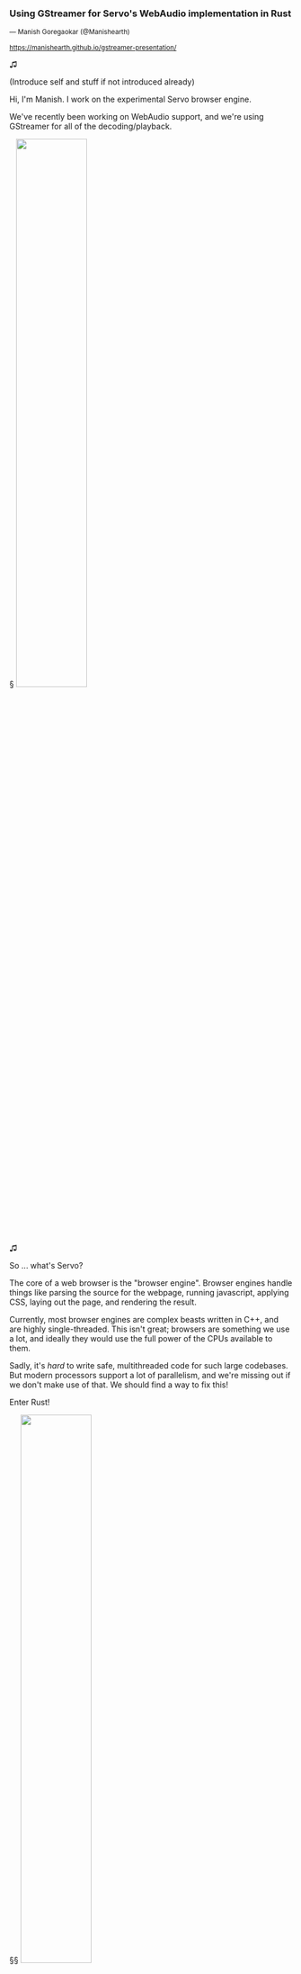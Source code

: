 <!--

(3m) Introduce Servo and Rust
(3m) Overview of webaudio API, performance requirements
(3m) servo-media abstraction boundaries:

    (1m) abstraction boundary between servo-media and DOM
    (1m) abstraction boundary between gstreamer and servo-media
    (1m) Process isolation discussion

(6m) Overview of using gstreamer-rs from servo-media

    (1m) Choice of gstreamer-rs, previous attempt with gecko-media
    (2m) file decoding
    (1m) AppSrc vs BaseSrc
    (2m) AppSrc sink design, event loop backpressure mechanism

(4-5m) servo-media design overview

    (1m) Basic primitives: Blocks, Chunks, Ticks
    (1m) Node abstraction
    (1m) Graph abstraction, petgraph
    (1m) AudioParams

(2m) Using servo-media from Rust code
(2m) Status and future plans
-->


### Using GStreamer for Servo's WebAudio implementation in Rust

<small> &mdash; Manish Goregaokar (@Manishearth)</small>


<small>https://manishearth.github.io/gstreamer-presentation/</small>

♫

(Introduce self and stuff if not introduced already)

Hi, I'm Manish. I work on the experimental Servo browser engine.

We've recently been working on WebAudio support, and we're using GStreamer for all of the decoding/playback.

§
<img src="img/servo-transparent.png" width="50%" class="blend"></img>

♫

So ... what's Servo?

The core of a web browser is the "browser engine". Browser engines handle things like parsing the source for the webpage, running javascript, applying CSS, laying out the page, and rendering the result.

Currently, most browser engines are complex beasts written in C++, and are highly single-threaded. This isn't great; browsers are something we use a lot, and ideally they would use the full power of the CPUs available to them.

Sadly, it's _hard_ to write safe, multithreaded code for such large codebases. But modern processors support a lot of parallelism, and we're missing out if we don't make use of that. We should find a way to fix this!


Enter Rust!

§§
<img src="img/rust-logo-blk.svg" width="50%" class=blend></img>


♫

Rust is a relatively new systems programming language incubated at Mozilla. Its goals are speed, safety, and fearless concurrency.

One of its main selling points is that it makes it possible to easily write safe systems code, with or without parallelism. This makes it ideal for improving the state of browser development; and this was indeed one of the reasons Mozilla incubated it in the first place!

§§
<img src="img/servo-transparent.png" width="50%" class="blend"></img>

♫ 

So Servo's an experimental browser engine written primarily in Rust, which uses parallelism wherever it can.

It's a testing ground for new ideas, and a place from where we can eventually upstream code into Firefox. We're also hoping to get it to users as part of Firefox Reality, so we need to support things common in WebVR environments -- like audio!


⏰=1m

§

### Webaudio

 - Audio playback, decoding, processing, and synthesis from Javascript
 - Supported by Firefox, Chrome, Edge, Safari, and many other browsers.
 - Modular routing based model for processing audio
 - Primarily for audio processing (use `audio` for playback)


♫ 

Webaudio is a Web API for playing, decoding, processing, and synthesizing audio from Javascript. These days it's pretty widely supported.

It uses a modular routing model for audio processing.

Typically `<audio>` elements are used for simple audio playback, and you use WebAudio for when you're looking to do some audio processing.

§

### Modular routing

<br><br>
<svg width="800pt"  viewBox="0.00 0.00 474.45 44.00" xmlns="http://www.w3.org/2000/svg" xmlns:xlink="http://www.w3.org/1999/xlink"> <g id="graph0" class="graph" transform="scale(1 1) rotate(0) translate(4 40)"> <title>G</title> <polygon fill="transparent" stroke="transparent" points="-4,4 -4,-40 470.447,-40 470.447,4 -4,4"/> <!-- OscillatorNode --> <g id="node1" class="node"> <title>OscillatorNode</title> <ellipse fill="none" stroke="#000000" cx="70.0298" cy="-18" rx="70.0596" ry="18"/> <text text-anchor="middle" x="70.0298" y="-13.8" font-family="Times,serif" font-size="14.00" fill="#000000">OscillatorNode</text> </g> <!-- GainNode --> <g id="node2" class="node"> <title>GainNode</title> <ellipse fill="none" stroke="#000000" cx="226.7814" cy="-18" rx="50.9444" ry="18"/> <text text-anchor="middle" x="226.7814" y="-13.8" font-family="Times,serif" font-size="14.00" fill="#000000">GainNode</text> </g> <!-- OscillatorNode&#45;&gt;GainNode --> <g id="edge1" class="edge"> <title>OscillatorNode&#45;&gt;GainNode</title> <path fill="none" stroke="#000000" d="M140.153,-18C148.73,-18 157.4402,-18 165.8668,-18"/> <polygon fill="#000000" stroke="#000000" points="165.9766,-21.5001 175.9766,-18 165.9766,-14.5001 165.9766,-21.5001"/> </g> <!-- DestinationNode --> <g id="node3" class="node"> <title>DestinationNode</title> <ellipse fill="none" stroke="#000000" cx="389.975" cy="-18" rx="76.4439" ry="18"/> <text text-anchor="middle" x="389.975" y="-13.8" font-family="Times,serif" font-size="14.00" fill="#000000">DestinationNode</text> </g> <!-- GainNode&#45;&gt;DestinationNode --> <g id="edge2" class="edge"> <title>GainNode&#45;&gt;DestinationNode</title> <path fill="none" stroke="#000000" d="M277.5223,-18C285.6596,-18 294.2771,-18 302.9768,-18"/> <polygon fill="#000000" stroke="#000000" points="303.2035,-21.5001 313.2035,-18 303.2034,-14.5001 303.2035,-21.5001"/> </g> </g> </svg>
<br>
<script type="text/audiosample">
let o = new OscillatorNode(cx);
let g = new GainNode(cx);
g.gain.value = 0.5;
o.connect(g);
g.connect(cx.destination);
o.start();
</script>
<br><br><br>

♫ 

Webaudio's model lets the user create various nodes and connect them up. Blocks of audio are produced by source nodes, processed by various intermediate nodes, and eventually sent to the destination node which renders them.

Here, we have a simple oscillator node (by default a sine wave at 440 Hz), connected up to a gain node with gain 0.5, which yields the processed audio to the destination node, playing it. It sounds like this.

§§

### Modular routing: Mixing

<!--
digraph G {
    rankdir="LR";
    OscillatorNode;
    GainNode;
    OscillatorNode2;
    DestinationNode;
    OscillatorNode:e->GainNode:w;
    GainNode:e->DestinationNode:w;
    OscillatorNode2:e->DestinationNode:w;
}
-->
<br>
<svg width="800pt" viewBox="0.00 0.00 522.72 98.00" xmlns="http://www.w3.org/2000/svg" xmlns:xlink="http://www.w3.org/1999/xlink"> <g id="graph0" class="graph" transform="scale(1 1) rotate(0) translate(4 94)"> <title>G</title> <polygon fill="transparent" stroke="transparent" points="-4,4 -4,-94 518.7201,-94 518.7201,4 -4,4"/> <!-- OscillatorNode --> <g id="node1" class="node"> <title>OscillatorNode</title> <ellipse fill="none" stroke="#000000" cx="70.0298" cy="-72" rx="70.0596" ry="18"/> <text text-anchor="middle" x="70.0298" y="-67.8" font-family="Times,serif" font-size="14.00" fill="#000000">OscillatorNode</text> </g> <!-- GainNode --> <g id="node2" class="node"> <title>GainNode</title> <ellipse fill="none" stroke="#000000" cx="250.9179" cy="-72" rx="50.9444" ry="18"/> <text text-anchor="middle" x="250.9179" y="-67.8" font-family="Times,serif" font-size="14.00" fill="#000000">GainNode</text> </g> <!-- OscillatorNode&#45;&gt;GainNode --> <g id="edge1" class="edge"> <title>OscillatorNode:e&#45;&gt;GainNode:w</title> <path fill="none" stroke="#000000" d="M140.0298,-72C162.9037,-72 171.0347,-72 189.7622,-72"/> <polygon fill="#000000" stroke="#000000" points="189.918,-75.5001 199.9179,-72 189.9179,-68.5001 189.918,-75.5001"/> </g> <!-- DestinationNode --> <g id="node4" class="node"> <title>DestinationNode</title> <ellipse fill="none" stroke="#000000" cx="438.2482" cy="-45" rx="76.4439" ry="18"/> <text text-anchor="middle" x="438.2482" y="-40.8" font-family="Times,serif" font-size="14.00" fill="#000000">DestinationNode</text> </g> <!-- GainNode&#45;&gt;DestinationNode --> <g id="edge2" class="edge"> <title>GainNode:e&#45;&gt;DestinationNode:w</title> <path fill="none" stroke="#000000" d="M301.9179,-72C327.3407,-72 331.7474,-51.5123 351.7519,-46.2303"/> <polygon fill="#000000" stroke="#000000" points="352.2771,-49.6922 361.7762,-45 351.4243,-42.7443 352.2771,-49.6922"/> </g> <!-- OscillatorNode2 --> <g id="node3" class="node"> <title>OscillatorNode2</title> <ellipse fill="none" stroke="#000000" cx="250.9179" cy="-18" rx="74.7168" ry="18"/> <text text-anchor="middle" x="250.9179" y="-13.8" font-family="Times,serif" font-size="14.00" fill="#000000">OscillatorNode2</text> </g> <!-- OscillatorNode2&#45;&gt;DestinationNode --> <g id="edge3" class="edge"> <title>OscillatorNode2:e&#45;&gt;DestinationNode:w</title> <path fill="none" stroke="#000000" d="M325.7762,-18C341.7137,-18 342.411,-35.1453 352.1571,-42.1105"/> <polygon fill="#000000" stroke="#000000" points="351.192,-45.4751 361.7762,-45 353.2059,-38.771 351.192,-45.4751"/> </g> </g> </svg>
<br>
<script type="text/audiosample">
let o = new OscillatorNode(cx);
let o2 = new OscillatorNode(cx);
o2.frequency.value = 100;
let g = new GainNode(cx);
g.gain.value = 0.5;
o.connect(g);
g.connect(cx.destination);
o2.connect(cx.destination);
o.start();
o2.start();
</script>
<br><br><br><br><br>

♫ 

One can connect outputs from multiple nodes to a single input of some node, which causes the audio to be mixed with unity gain to a single block of audio with a number of channels determined by the number of channels in each output as well as various configurable settings of the node receiving the audio.

In this example, we mix two signals of discordant frequencies, one of which has had its volume reduced.

§§

### Modular routing: Parameters

<!--
    digraph G {
    rankdir="LR";
    splines=ortho;
    OscillatorNode[pos="0,0!"];
    GainNode[pos="2,0!"];
    OscillatorNode2[pos="2,1!"];
    DestinationNode[pos="4,0!"];
    OscillatorNode->GainNode->DestinationNode;
    OscillatorNode2:s->GainNode:n[xlabel="gain   "];
}
-->
<br>
<svg width="800pt" viewBox="0.00 0.00 442.00 116.00" xmlns="http://www.w3.org/2000/svg" xmlns:xlink="http://www.w3.org/1999/xlink"> <g id="graph0" class="graph" transform="scale(1 1) rotate(0) translate(4 112)"> <title>G</title> <polygon fill="transparent" stroke="transparent" points="-4,4 -4,-112 438,-112 438,4 -4,4"/> <!-- OscillatorNode --> <g id="node1" class="node"> <title>OscillatorNode</title> <ellipse fill="none" stroke="#000000" cx="70" cy="-18" rx="70.0596" ry="18"/> <text text-anchor="middle" x="70" y="-13.8" font-family="Times,serif" font-size="14.00" fill="#000000">OscillatorNode</text> </g> <!-- GainNode --> <g id="node2" class="node"> <title>GainNode</title> <ellipse fill="none" stroke="#000000" cx="214" cy="-18" rx="50.9444" ry="18"/> <text text-anchor="middle" x="214" y="-13.8" font-family="Times,serif" font-size="14.00" fill="#000000">GainNode</text> </g> <!-- OscillatorNode&#45;&gt;GainNode --> <g id="edge1" class="edge"> <title>OscillatorNode&#45;&gt;GainNode</title> <path fill="none" stroke="#000000" d="M140.3126,-18C140.3126,-18 153.1677,-18 153.1677,-18"/> <polygon fill="#000000" stroke="#000000" points="153.1677,-21.5001 163.1677,-18 153.1676,-14.5001 153.1677,-21.5001"/> </g> <!-- DestinationNode --> <g id="node4" class="node"> <title>DestinationNode</title> <ellipse fill="none" stroke="#000000" cx="358" cy="-18" rx="76.4439" ry="18"/> <text text-anchor="middle" x="358" y="-13.8" font-family="Times,serif" font-size="14.00" fill="#000000">DestinationNode</text> </g> <!-- GainNode&#45;&gt;DestinationNode --> <g id="edge2" class="edge"> <title>GainNode&#45;&gt;DestinationNode</title> <path fill="none" stroke="#000000" d="M264.769,-18C264.769,-18 271.4354,-18 271.4354,-18"/> <polygon fill="#000000" stroke="#000000" points="271.4355,-21.5001 281.4354,-18 271.4354,-14.5001 271.4355,-21.5001"/> </g> <!-- OscillatorNode2 --> <g id="node3" class="node"> <title>OscillatorNode2</title> <ellipse fill="none" stroke="#000000" cx="214" cy="-90" rx="74.7168" ry="18"/> <text text-anchor="middle" x="214" y="-85.8" font-family="Times,serif" font-size="14.00" fill="#000000">OscillatorNode2</text> </g> <!-- OscillatorNode2&#45;&gt;GainNode --> <g id="edge3" class="edge"> <title>OscillatorNode2:s&#45;&gt;GainNode:n</title> <path fill="none" stroke="#000000" d="M214,-72C214,-72 214,-46 214,-46"/> <polygon fill="#000000" stroke="#000000" points="217.5001,-46 214,-36 210.5001,-46 217.5001,-46"/> <text text-anchor="middle" x="197.4821" y="-46.4" font-family="Times,serif" font-size="14.00" fill="#000000">gain &#160;&#160;</text> </g> </g> </svg>
<br>
<script type="text/audiosample">
let o = new OscillatorNode(cx);
let o2 = new OscillatorNode(cx);
o2.frequency.value = 1;
let g = new GainNode(cx);
o.connect(g);
g.connect(cx.destination);
o2.connect(g.gain);
o.start();
o2.start();
</script>
<br><br><br><br><br>

♫ 

Many nodes have "parameters" -- the frequency of an OscillatorNode, the gain value of a GainNode, the 3D position of a PannerNode, the playback rate of an AudioBufferSourceNode are all parameters. One can set a constant value to these, or assign a behavior to them (they can follow a curve, ramp to a value, etc).

Another thing one can do is connect the output of a node to a parameter itself, thus controlling its value. In this example, the gain applied to one signal itself follows a low-frequency sine wave resulting in a tone with a varying volume.


§

### Features of WebAudio

 - Generating periodic waves (sine, square, etc) including custom periodic waves <!-- .element: class="fragment" -->
 - Playing buffers of audio <!-- .element: class="fragment" -->
 - Manipulating gain, delay, channels <!-- .element: class="fragment" -->
 - 3D audio panning <!-- .element: class="fragment" -->
 - Various filters (low-pass, high-pass, band-pass, notch, etc) including custom filters <!-- .element: class="fragment" -->
 - Playing to hardware as well as rendering to a buffer <!-- .element: class="fragment" -->

♫ 


Overall, WebAudio has a pretty wide feature set.

It supports ¶

Generating periodic waves of various kinds, including custom periodic waves supplied via their fourier transform.

It also supports playing buffers of raw audio.


One can manipluate the gain of some audio, apply a delay to it, or even manipulate its its channels.

There's support for applying various filters to a stream of audio, e.g. low-pass, high-pass, band-pass, notch, etc, including custom IIR filters.

The processed output can be played realtime to hardware, but it can also be rendered to a buffer for later playback.


§

### Performance characteristics

 - Renders audio realtime at 44100Hz
 - Handles audio in "blocks" of 128 sample-frames
 - Should have very low latency
 - Should render continuously

♫ 

Webaudio typically is supposed to render realtime audio at 44,100Hz. It's possible to render audio "offline" to a buffer at different sample rates. Audio is processed in blocks of 128 sample-frames (a sample frame is effectively one thirty two bit floating point value, nominally between -1 and 1, per channel). The latency here needs to be very low -- JavaScript should be able to manipulate the audio state without there being much of a delay in seeing the effects. This is especially important for e.g. 3D panning audio.

It should also render continuously, when not rendering "offline"; there shouldn't be gaps between each block being rendered.

⏰=6m


§

### Picking a media backend



♫ 

For servo, we need a media backend to handle most of the media things. While audio processing is something we can do, we want to have more established libraries for decoding and playback of media and audio, as well as handling WebRTC.

§§

### Picking a media backend: gecko-media



<img src="img/gecko-media.png" width="50%" class="blend"></img>

♫ 

Our first attempt was the gecko-media crate.

Gecko, the browser engine behind Firefox, has its own custom media backend.

It's an attractive starting point for us -- Gecko's media backend will be feature-complete, web-compatible, and have all the performance characteristics a web browser needs for media. We extracted all the media code and got to work writing a Rust library -- a "crate" -- around it .

However, web browsers components are typically very tightly intertwined with other parts of the web browser, and Gecko's media stack is no exception. We discovered that properly extracting the media code such that it can operate independently of Gecko was a very large task, so we started looking for other options.

§§

### Picking a media backend: gstreamer-rs


<img src="img/gst-rs.png" width="50%" class="blend"></img>


♫ 

Fortunately, gstreamer exists! It's designed as a general-purpose multimedia framework, so it should satisfy our requirements! Furthermore, Sebastian Dröge has published an excellent set of Rust bindings for gstreamer and many of its plugins. These present a relatively Rust-y API for all of the features of gstreamer.

gstreamer-rs isn't feature complete, but it's actively getting there.

We tried using it as our backend and it was a very pleasant experience.

T=9m

§

### GStreamer in servo-media: Audio sink

<!--
digraph g {
    rankdir="LR";
    subgraph cluster_food {
       label="appsrc";
       OscillatorNode->GainNode->DestinationNode;
    }
    DestinationNode->audioresample->audioconvert->autoappsink;
}
-->

<br>

<svg width="1300pt" viewBox="0.00 0.00 971.45 101.00" xmlns="http://www.w3.org/2000/svg" xmlns:xlink="http://www.w3.org/1999/xlink"> <g id="graph0" class="graph" transform="scale(1 1) rotate(0) translate(4 97)"> <title>g</title> <polygon fill="transparent" stroke="transparent" points="-4,4 -4,-97 967.4479,-97 967.4479,4 -4,4"/> <g id="clust1" class="cluster"> <title>cluster_food</title> <polygon fill="none" stroke="#000000" points="8,-8 8,-85 490.447,-85 490.447,-8 8,-8"/> <text text-anchor="middle" x="249.2235" y="-68.4" font-family="Times,serif" font-size="14.00" fill="#000000">appsrc</text> </g> <!-- OscillatorNode --> <g id="node1" class="node"> <title>OscillatorNode</title> <ellipse fill="none" stroke="#000000" cx="86.0298" cy="-34" rx="70.0596" ry="18"/> <text text-anchor="middle" x="86.0298" y="-29.8" font-family="Times,serif" font-size="14.00" fill="#000000">OscillatorNode</text> </g> <!-- GainNode --> <g id="node2" class="node"> <title>GainNode</title> <ellipse fill="none" stroke="#000000" cx="242.7814" cy="-34" rx="50.9444" ry="18"/> <text text-anchor="middle" x="242.7814" y="-29.8" font-family="Times,serif" font-size="14.00" fill="#000000">GainNode</text> </g> <!-- OscillatorNode&#45;&gt;GainNode --> <g id="edge1" class="edge"> <title>OscillatorNode&#45;&gt;GainNode</title> <path fill="none" stroke="#000000" d="M156.153,-34C164.73,-34 173.4402,-34 181.8668,-34"/> <polygon fill="#000000" stroke="#000000" points="181.9766,-37.5001 191.9766,-34 181.9766,-30.5001 181.9766,-37.5001"/> </g> <!-- DestinationNode --> <g id="node3" class="node"> <title>DestinationNode</title> <ellipse fill="none" stroke="#000000" cx="405.975" cy="-34" rx="76.4439" ry="18"/> <text text-anchor="middle" x="405.975" y="-29.8" font-family="Times,serif" font-size="14.00" fill="#000000">DestinationNode</text> </g> <!-- GainNode&#45;&gt;DestinationNode --> <g id="edge2" class="edge"> <title>GainNode&#45;&gt;DestinationNode</title> <path fill="none" stroke="#000000" d="M293.5223,-34C301.6596,-34 310.2771,-34 318.9768,-34"/> <polygon fill="#000000" stroke="#000000" points="319.2035,-37.5001 329.2035,-34 319.2034,-30.5001 319.2035,-37.5001"/> </g> <!-- audioresample --> <g id="node4" class="node"> <title>audioresample</title> <ellipse fill="none" stroke="#000000" cx="585.7941" cy="-34" rx="67.1946" ry="18"/> <text text-anchor="middle" x="585.7941" y="-29.8" font-family="Times,serif" font-size="14.00" fill="#000000">audioresample</text> </g> <!-- DestinationNode&#45;&gt;audioresample --> <g id="edge3" class="edge"> <title>DestinationNode&#45;&gt;audioresample</title> <path fill="none" stroke="#000000" d="M482.4953,-34C491.0835,-34 499.8384,-34 508.437,-34"/> <polygon fill="#000000" stroke="#000000" points="508.44,-37.5001 518.44,-34 508.44,-30.5001 508.44,-37.5001"/> </g> <!-- audioconvert --> <g id="node5" class="node"> <title>audioconvert</title> <ellipse fill="none" stroke="#000000" cx="750.5909" cy="-34" rx="61.3993" ry="18"/> <text text-anchor="middle" x="750.5909" y="-29.8" font-family="Times,serif" font-size="14.00" fill="#000000">audioconvert</text> </g> <!-- audioresample&#45;&gt;audioconvert --> <g id="edge4" class="edge"> <title>audioresample&#45;&gt;audioconvert</title> <path fill="none" stroke="#000000" d="M653.2988,-34C661.7036,-34 670.3222,-34 678.7891,-34"/> <polygon fill="#000000" stroke="#000000" points="679.017,-37.5001 689.017,-34 679.017,-30.5001 679.017,-37.5001"/> </g> <!-- autoappsink --> <g id="node6" class="node"> <title>autoappsink</title> <ellipse fill="none" stroke="#000000" cx="905.7442" cy="-34" rx="57.9081" ry="18"/> <text text-anchor="middle" x="905.7442" y="-29.8" font-family="Times,serif" font-size="14.00" fill="#000000">autoappsink</text> </g> <!-- audioconvert&#45;&gt;autoappsink --> <g id="edge5" class="edge"> <title>audioconvert&#45;&gt;autoappsink</title> <path fill="none" stroke="#000000" d="M812.3574,-34C820.7083,-34 829.3145,-34 837.7664,-34"/> <polygon fill="#000000" stroke="#000000" points="837.9717,-37.5001 847.9717,-34 837.9716,-30.5001 837.9717,-37.5001"/> </g> </g> </svg>

<br><br><br>

♫ 


For WebAudio, we take the aforementioned audio processing pipeline, and put it "inside" a gstreamer appsrc. The appsrc requests blocks of audio from servo-media, and servo-media runs the audio processing graph a block at a time, pushing these blocks into the appsink.



§§



### GStreamer in servo-media: AppSrc

 - rendering via `gst_app_src_push_buffer()` (`AppSrc::push_buffer()`)
 - avoid blocking via `gst_app_src_get_current_level_bytes()`  (`AppSrc::get_current_level_bytes()`)

♫ 

The AppSrc is the core part of the audio sink, we use `push_buffer()` to provide audio to it.

We set `max_bytes` of the AppSrc to `1`, this way we can asynchronously push up to one block to the AppSrc's queue. We only push more when the queue has space. This is functionally equivalent to using a blocking AppSrc, however we wish to push data from the same thread that does the processing and handling of incoming messages, so the AppSrc is non-blocking and we manually check for a full queue. We also set up the AppSrc's `need_data` callback to re-request processing if it empties.

The `max_bytes` could potentially be increased to trade off some latency in the processing thread for eager processing, if this turns out to be an issue.


§§



### GStreamer in servo-media: BaseSrc

 - Pull-based model
 - Pleasant, trait-based API
 - Needs much more code ☹️

♫ 

Before we used an AppSrc for audio playback, we tried a BaseSrc. It had a pull-based model so we didn't need to handle the scheduling ourselves, however it ultimately ended up being a lot more code. Sebastian mentioned that AppSrc is much better suited for our use case since we just need the ability to push buffers to the gstreamer pipeline; so we switched. The gstreamer-rs BaseSrc API, however, is quite nicely done using Rust traits.

§§

### GStreamer in servo-media: Audio decoding

<br>

<svg width="948pt" height="44pt" viewBox="0.00 0.00 948.03 44.00" xmlns="http://www.w3.org/2000/svg" xmlns:xlink="http://www.w3.org/1999/xlink"> <g id="graph0" class="graph" transform="scale(1 1) rotate(0) translate(4 40)"> <title>g</title> <polygon fill="transparent" stroke="transparent" points="-4,4 -4,-40 944.0314,-40 944.0314,4 -4,4"/> <!-- appsrc --> <g id="node1" class="node"> <title>appsrc</title> <ellipse fill="none" stroke="#000000" cx="36.2373" cy="-18" rx="36.4761" ry="18"/> <text text-anchor="middle" x="36.2373" y="-13.8" font-family="Times,serif" font-size="14.00" fill="#000000">appsrc</text> </g> <!-- decodebin --> <g id="node2" class="node"> <title>decodebin</title> <ellipse fill="none" stroke="#000000" cx="159.1972" cy="-18" rx="50.9464" ry="18"/> <text text-anchor="middle" x="159.1972" y="-13.8" font-family="Times,serif" font-size="14.00" fill="#000000">decodebin</text> </g> <!-- appsrc&#45;&gt;decodebin --> <g id="edge1" class="edge"> <title>appsrc&#45;&gt;decodebin</title> <path fill="none" stroke="#000000" d="M72.7964,-18C80.8357,-18 89.5593,-18 98.2681,-18"/> <polygon fill="#000000" stroke="#000000" points="98.4429,-21.5001 108.4429,-18 98.4429,-14.5001 98.4429,-21.5001"/> </g> <!-- audioconvert --> <g id="node3" class="node"> <title>audioconvert</title> <ellipse fill="none" stroke="#000000" cx="307.3695" cy="-18" rx="61.3993" ry="18"/> <text text-anchor="middle" x="307.3695" y="-13.8" font-family="Times,serif" font-size="14.00" fill="#000000">audioconvert</text> </g> <!-- decodebin&#45;&gt;audioconvert --> <g id="edge2" class="edge"> <title>decodebin&#45;&gt;audioconvert</title> <path fill="none" stroke="#000000" d="M210.1897,-18C218.4328,-18 227.0997,-18 235.7225,-18"/> <polygon fill="#000000" stroke="#000000" points="235.7967,-21.5001 245.7966,-18 235.7966,-14.5001 235.7967,-21.5001"/> </g> <!-- audioresample --> <g id="node4" class="node"> <title>audioresample</title> <ellipse fill="none" stroke="#000000" cx="472.1663" cy="-18" rx="67.1946" ry="18"/> <text text-anchor="middle" x="472.1663" y="-13.8" font-family="Times,serif" font-size="14.00" fill="#000000">audioresample</text> </g> <!-- audioconvert&#45;&gt;audioresample --> <g id="edge3" class="edge"> <title>audioconvert&#45;&gt;audioresample</title> <path fill="none" stroke="#000000" d="M369.2026,-18C377.4489,-18 385.9887,-18 394.4621,-18"/> <polygon fill="#000000" stroke="#000000" points="394.7406,-21.5001 404.7406,-18 394.7406,-14.5001 394.7406,-21.5001"/> </g> <!-- capsfilter --> <g id="node5" class="node"> <title>capsfilter</title> <ellipse fill="none" stroke="#000000" cx="622.4747" cy="-18" rx="46.9226" ry="18"/> <text text-anchor="middle" x="622.4747" y="-13.8" font-family="Times,serif" font-size="14.00" fill="#000000">capsfilter</text> </g> <!-- audioresample&#45;&gt;capsfilter --> <g id="edge4" class="edge"> <title>audioresample&#45;&gt;capsfilter</title> <path fill="none" stroke="#000000" d="M539.8454,-18C548.2829,-18 556.8472,-18 565.1074,-18"/> <polygon fill="#000000" stroke="#000000" points="565.3753,-21.5001 575.3752,-18 565.3752,-14.5001 565.3753,-21.5001"/> </g> <!-- deinterleave --> <g id="node6" class="node"> <title>deinterleave</title> <ellipse fill="none" stroke="#000000" cx="763.6573" cy="-18" rx="58.4435" ry="18"/> <text text-anchor="middle" x="763.6573" y="-13.8" font-family="Times,serif" font-size="14.00" fill="#000000">deinterleave</text> </g> <!-- capsfilter&#45;&gt;deinterleave --> <g id="edge5" class="edge"> <title>capsfilter&#45;&gt;deinterleave</title> <path fill="none" stroke="#000000" d="M669.4865,-18C677.7311,-18 686.4605,-18 695.1478,-18"/> <polygon fill="#000000" stroke="#000000" points="695.2952,-21.5001 705.2951,-18 695.2951,-14.5001 695.2952,-21.5001"/> </g> <!-- appsink --> <g id="node7" class="node"> <title>appsink</title> <ellipse fill="none" stroke="#000000" cx="898.955" cy="-18" rx="41.1529" ry="18"/> <text text-anchor="middle" x="898.955" y="-13.8" font-family="Times,serif" font-size="14.00" fill="#000000">appsink</text> </g> <!-- deinterleave&#45;&gt;appsink --> <g id="edge6" class="edge"> <title>deinterleave&#45;&gt;appsink</title> <path fill="none" stroke="#000000" d="M822.2139,-18C830.6501,-18 839.2785,-18 847.5612,-18"/> <polygon fill="#000000" stroke="#000000" points="847.8274,-21.5001 857.8274,-18 847.8274,-14.5001 847.8274,-21.5001"/> </g> </g> </svg>

<br><br><br>

♫ 

WebAudio supports decoding audio data. We handle this by pushing formatted audio to an `appsrc` element, which goes through a decoding pipeline, ultimately hitting an `appsink` whose callbacks we hook into to extract the decoded audio.

We currently support decoding from existing buffers, but we plan to support the gradual decoding of audio being loaded over the network, as this is required to support `MediaElementAudioSourceNode`, a source node which allows WebAudio to pull audio from HTML media elements. This will likely be done via a separate mechanism, relying on the existing support for audio playback.


§§

### GStreamer in servo-media: Video/audio playback

 - for `<audio>` and `<video>`
 - Uses gstreamer-player crate
 - Has callbacks for new frames


♫ 

So far, I've only talked about WebAudio. But we also wish to support `<audio>` and `<video>` elements, and want to use GStreamer for their implementation as well.

We use the gstreamer-player crate for media playback. We hook into sink callbacks on new sample-frames, convert them into an intermediate frame format, and pass them on to the application.




⏰=13


§

### Servo-media design


♫ 


Servo-media has been designed to be reasonably modular, and usable outside of a browser. Furthermore, we've abstracted away the backend so that users can choose to use their own backends.

The design is heavily inspired by Gecko's Webaudio handling.

§§

### Servo-media design: Blocks

```rust
/// We render audio in blocks of size FRAMES_PER_BLOCK
///
/// A single block may contain multiple channels
#[derive(Clone, Serialize, Deserialize)]
pub struct Block {
    /// The number of channels in this block
    channels: u8,
    /// This is an optimization which means that the buffer is representing multiple channels with the
    /// same content at once. Happens when audio is upmixed or when a source like
    /// an oscillator node has multiple channel outputs
    repeat: bool,
    /// If this vector is empty, it is a shorthand for "silence"
    /// It is possible to obtain an explicitly silent buffer via .explicit_silence()
    ///
    /// This must be of length channels * FRAMES_PER_BLOCK, unless `repeat` is true,
    /// in which case it will be of length FRAMES_PER_BLOCK
    buffer: Vec<f32>,
}
```



♫ 

The basic building block of servo-media is the "Block". This is a single render quantum of audio, that is, 128 sample-frames of multichannel audio. We have some optimizations here -- silent blocks take up no memory, and blocks with the same content in each channel don't need to repeat the content. Outside code doesn't usually need to see this optimization and can request per-channel views of the data regardless of representation.


§§

### Servo-media design: Ticks

```rust
/// A tick, i.e. the time taken for a single frame
#[derive(Copy, Clone, Eq, PartialEq, Ord, PartialOrd, Debug)]
pub struct Tick(pub u64);
```


♫ 

"Tick"s are used to denote the time taken for a single sample-frame. We use a newtype to avoid confusions with other integer types, as well as confusions between measures of times in seconds. While the WebAudio APIs all deal with things in terms of seconds, we convert this to Ticks as quickly as possible.


§§

### Servo-media design: Chunks


```rust
/// A collection of blocks received as input by a node
/// or outputted by a node.
///
/// This will usually be a single block.
///
/// Some nodes have multiple inputs or outputs, which is
/// where this becomes useful. Source nodes have an input
/// of an empty chunk.
pub struct Chunk {
    pub blocks: SmallVec<[Block; 1]>,
}


impl AudioNodeEngine for FooNode {
    fn process(&mut self, mut inputs: Chunk, info: &BlockInfo) -> Chunk {
        // process inputs, yield outputs
    }
    // ...
}

```



♫ 

Individual nodes can have multiple inputs or outputs. So as not to complicate the API, nodes implement a `process()` method that processes data as `Chunk`s. The input `Chunk` will have the number of blocks equal to the number of inputs  -- this is usually 1, zero for source nodes, but can be more for some special nodes. The output `Chunk` must have a number of blocks equal to the number of outputs (this is usually 1).



§§

### Servo-media design: Nodes


```rust
/// This trait represents the common features of all audio nodes.
pub(crate) trait AudioNodeEngine: Send + AudioNodeCommon {
    fn process(&mut self, inputs: Chunk, info: &BlockInfo) -> Chunk;

    /// Messages specific to this node
    fn message_specific(&mut self, _: AudioNodeMessage, _sample_rate: f32) {}

    fn input_count(&self) -> u32 { 1 }
    fn output_count(&self) -> u32 { 1 }


    fn get_param(&mut self, _: ParamType) -> &mut Param {
        panic!("No params on node {:?}", self.node_type())
    }

    // etc
}
```


♫ 

Implementing the actual nodes requires an implementation of the `AudioNodeEngine` trait. A trait is like an interface from Java, and requires certain methods to be provided (but can also specify default methods).

Here, one must implement the processing method, and if necessary one can override the input/output count, link in AudioParams, and add support for messages this node knows how to handle.

Since all the audio processing is done on a separate thread from the DOM, interacting with the nodes is all done via messages -- nodes can be created, connected, and modified via various messages that can be sent to the thread.

§§

### Servo-media design: The graph

```rust
pub struct AudioGraph {
    graph: StableGraph<Node, Edge>,
    dest_id: NodeId,
    listener_id: NodeId,
}

pub(crate) struct Node {
    node: RefCell<Box<AudioNodeEngine>>,
}

/// An edge in the graph
///
/// This connects one or more pair of ports between two
/// nodes, each connection represented by a `Connection`.
/// WebAudio allows for multiple connections to/from the same port
/// however it does not allow for duplicate connections between pairs
/// of ports
pub(crate) struct Edge {
    connections: SmallVec<[Connection; 1]>,
}

/// A single connection between ports
struct Connection {
    /// The index of the port on the input node
    /// This is actually the /output/ of this edge
    input_idx: PortIndex<InputPort>,
    /// The index of the port on the output node
    /// This is actually the /input/ of this edge
    output_idx: PortIndex<OutputPort>,
    /// When the from node finishes processing, it will push
    /// its data into this cache for the input node to read
    cache: RefCell<Option<Block>>,
}

```

♫ 

Rust isn't very good with graph-based datastructures, however the excellent `petgraph` library is able to handle this quite well. Each node contains a node engine, and has an id which outside code can use to refer to the node. Edges between nodes list the "ports" they connect -- nodes can have multiple inputs and outputs so it's important that we identify which ones they are. The API uses zero-sized marker types, which have no runtime cost, for differentiating input and output ports to help avoid mistakes.

Our graph abstraction deals with walking the graph for processing, and provides nicer internal APIs for connecting/disconnecting nodes.



§§

### Servo-media design: Backend abstraction


```rust
pub trait AudioSink {
    type Error: Debug;
    fn init(
        &self,
        sample_rate: f32,
        render_thread_channel: Sender<AudioRenderThreadMsg>,
    ) -> Result<(), Self::Error>;
    fn has_enough_data(&self) -> bool;
    fn push_data(&self, chunk: Chunk) -> Result<(), Self::Error>;

    fn play(&self) -> Result<(), Self::Error>;
    fn stop(&self) -> Result<(), Self::Error>;
    // ...
}

pub trait AudioDecoder {
    type Error: Debug;
    fn decode(
        &self,
        data: Vec<u8>,
        callbacks: AudioDecoderCallbacks<Self::Error>,
        options: Option<AudioDecoderOptions>,
    );
}


```

♫ 

We've deliberately abstracted away the media backend so that other users can try using other backends. For example, if Firefox wishes to use our webaudio code, they can do so whilst continuing to use the bulk of their media stack.

The backend is abstracted into two traits (there's a third trait for media playback). The `AudioSink` trait deals with playing audio: we call `push_data` to provide audio to be played, and `has_enough_data` controls the backpressure, halting further processing till necessary.

The `AudioDecoder` trait lets servo-media queue up a buffer of formatted audio to be decoded. The decoding process works through a set of callbacks that gradually receive the raw audio buffer.

T=19

§

### Using servo-media

```rust
// context creation
let context = servo_media.create_audio_context(Default::default());

// create and configure nodes
let osc = context.create_node(
    AudioNodeInit::OscillatorNode(Default::default()),
    Default::default(),
);
let mut options = GainNodeOptions::default();
options.gain = 0.5;
let gain = context.create_node(AudioNodeInit::GainNode(options), Default::default());

// connect nodes
let dest = context.dest_node();
context.connect_ports(osc.output(0), gain.input(0));
context.connect_ports(gain.output(0), dest.input(0));

// start playing
context.message_node(
    osc,
    AudioNodeMessage::AudioScheduledSourceNode(AudioScheduledSourceNodeMessage::Start(0.)),
);
```

♫ 

servo-media has a Rust API that's deliberately close to the WebAudio API, but internally message-based. It's used by instantiating an audio context, which internally sets up the processing thread, as well as any backend state. Then, one can request the creation of nodes, and connect them up. There are various messages you can send nodes -- like asking them to start, or modifying their parameters.

This library is designed to be drop-in in Servo; Servo has to do a very small amount of work to use features from this library since most of it is abstracted away. It's also designed to be useful for other users -- if people want to process audio using a WebAudio-like API in Rust, this crate can do it!

§

### Status

 - Support for most of the nodes (Oscillator, Gain, BufferSource, Analyser, ChannelMerger, ChannelSplitter, BiquadFilter, Panner) <!-- .element: class="fragment" -->
 - Support for most AudioParams <!-- .element: class="fragment" -->
 - Support for AudioListeners <!-- .element: class="fragment" -->
 - Integration in Servo of all supported features <!-- .element: class="fragment" -->
 - Lots of test failures ☹️ <!-- .element: class="fragment" -->


♫ 

(~read slides)

Currently, we have support for  ¶

most of the nodes, including simple oscillators, manipulating gain, playing from buffers, analyzing via FFTs, manipulating channels, applying filters, and 3D panning. 

¶ We support most of the parameters on these nodes.

¶ We have support for audio listeners, which lets users specify the position and dynamics of the listener's head, which can then be used to 3D pan audio passed through PannerNode.

¶ Everything servo-media supports is integrated in Servo proper.

¶ We still have a lot of test failures. Many of these are due to unsupported features, but others are due to implementation bugs that we're still working on fixing.


§

### Future plans

 - Support all nodes except AudioWorklet <!-- .element: class="fragment" -->
 - Support all AudioParams <!-- .element: class="fragment" -->
 - Full graph processing algorithm <!-- .element: class="fragment" -->
 - Performance work <!-- .element: class="fragment" -->
 - Support for WebRTC
 - Pass all conformance tests <!-- .element: class="fragment" -->

♫ 

We hope to  ¶ support all nodes in the spec except perhaps AudioWorklet. AudioWorklet allows users to define custom processing engines in JavaScript, and is a relatively new API. We'll likely add _some_ way for Servo to hook in and implement this on its own, however we don't plan on including a Javascript engine in servo-media itself.

¶ We also hope to support all of the AudioParams.

¶ The graph processing algorithm we currently implement is simplistic (and somewhat inefficient). Proper support for WebAudio allows for certain kinds of cycles in the node graph. We hope to add support for this soon.

¶ We've so far been focused on getting all the features in place, but haven't done much investigation of the performance, aside from simple tests. There's a lot of low hanging fruit for optimization as well.

¶ This talk is mostly focused on WebAudio, but we're hoping to support WebRTC in Servo as well using GStreamer.

¶ We should eventually pass all the conformance tests present in Web Platform Tests.


§

### You can help!

 - http://github.com/servo/media
 - https://github.com/servo/servo/blob/master/docs/HACKING_QUICKSTART.md


♫ 

We'd love for some help! Servo's relatively easy to get started with -- we have mentored issues and are always happy to help! We haven't yet opened mentored issues on servo-media just yet, but if you're looking for something to work on just ping me and I can help.


§


### Acknowledgements

Thank you:

 - Fernando Jiménez Moreno for co-authoring servo-media
 - Víctor Manuel Jáquez Leal for player support
 - Sebastian Dröge for writing gstreamer-rs
 - Sebastian Dröge and Philippe Normand for answering all our questions
 - Josh Matthews and Fernando Jiménez Moreno for reviewing this talk 

♫ 


§
### Thank you!

 - Short words: https://twitter.com/Manishearth
 - Long words: https://manishearth.github.io

T=21
